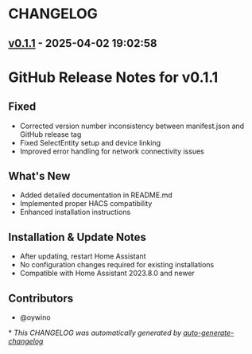 # CHANGELOG

## [v0.1.1](https://github.com/oywino/blynclight-ha-embrava/releases/tag/v0.1.1) - 2025-04-02 19:02:58

# GitHub Release Notes for v0.1.1

## Fixed
- Corrected version number inconsistency between manifest.json and GitHub release tag
- Fixed SelectEntity setup and device linking
- Improved error handling for network connectivity issues

## What's New
- Added detailed documentation in README.md
- Implemented proper HACS compatibility
- Enhanced installation instructions

## Installation & Update Notes
- After updating, restart Home Assistant
- No configuration changes required for existing installations
- Compatible with Home Assistant 2023.8.0 and newer

## Contributors
- @oywino

\* *This CHANGELOG was automatically generated by [auto-generate-changelog](https://github.com/BobAnkh/auto-generate-changelog)*
